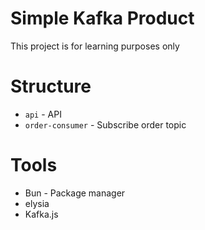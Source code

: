 # Simple Kafka Product

This project is for learning purposes only

# Structure

- `api` - API
- `order-consumer` - Subscribe order topic

# Tools

- Bun - Package manager
- elysia
- Kafka.js
